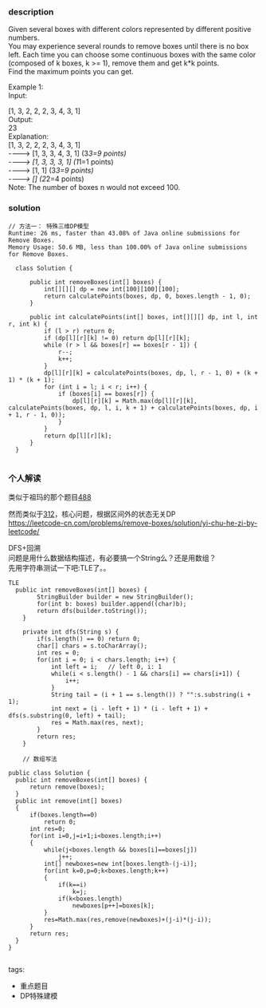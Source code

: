 ### description    
  Given several boxes with different colors represented by different positive numbers.  
  You may experience several rounds to remove boxes until there is no box left. Each time you can choose some continuous boxes with the same color (composed of k boxes, k >= 1), remove them and get k*k points.  
  Find the maximum points you can get.  
    
  Example 1:  
  Input:  
    
  [1, 3, 2, 2, 2, 3, 4, 3, 1]  
  Output:  
  23  
  Explanation:  
  [1, 3, 2, 2, 2, 3, 4, 3, 1]   
  ----> [1, 3, 3, 4, 3, 1] (3*3=9 points)   
  ----> [1, 3, 3, 3, 1] (1*1=1 points)   
  ----> [1, 1] (3*3=9 points)   
  ----> [] (2*2=4 points)  
  Note: The number of boxes n would not exceed 100.  
### solution    
```    
// 方法一： 特殊三维DP模型  
Runtime: 26 ms, faster than 43.08% of Java online submissions for Remove Boxes.  
Memory Usage: 50.6 MB, less than 100.00% of Java online submissions for Remove Boxes.  
  
  class Solution {  
    
      public int removeBoxes(int[] boxes) {  
          int[][][] dp = new int[100][100][100];  
          return calculatePoints(boxes, dp, 0, boxes.length - 1, 0);  
      }  
    
      public int calculatePoints(int[] boxes, int[][][] dp, int l, int r, int k) {  
          if (l > r) return 0;  
          if (dp[l][r][k] != 0) return dp[l][r][k];  
          while (r > l && boxes[r] == boxes[r - 1]) {  
              r--;  
              k++;  
          }  
          dp[l][r][k] = calculatePoints(boxes, dp, l, r - 1, 0) + (k + 1) * (k + 1);  
          for (int i = l; i < r; i++) {  
              if (boxes[i] == boxes[r]) {  
                  dp[l][r][k] = Math.max(dp[l][r][k], calculatePoints(boxes, dp, l, i, k + 1) + calculatePoints(boxes, dp, i + 1, r - 1, 0));  
              }  
          }  
          return dp[l][r][k];  
      }  
  }  
     
```    
    
### 个人解读    
  类似于祖玛的那个题目[488](488_Zuma%20Game(Hard).md)  
    
  然而类似于[312](312_Burst%20Balloons(Hard).md)，核心问题，根据区间外的状态无关DP  
  https://leetcode-cn.com/problems/remove-boxes/solution/yi-chu-he-zi-by-leetcode/  
    
  DFS+回溯  
  问题是用什么数据结构描述，有必要搞一个String么？还是用数组？  
  先用字符串测试一下吧:TLE了。。  
    
  ```  
  TLE   
    public int removeBoxes(int[] boxes) {  
          StringBuilder builder = new StringBuilder();  
          for(int b: boxes) builder.append((char)b);  
          return dfs(builder.toString());  
      }  
    
      private int dfs(String s) {  
          if(s.length() == 0) return 0;  
          char[] chars = s.toCharArray();  
          int res = 0;  
          for(int i = 0; i < chars.length; i++) {  
              int left = i;   // left 0, i: 1  
              while(i < s.length() - 1 && chars[i] == chars[i+1]) {  
                  i++;  
              }  
              String tail = (i + 1 == s.length()) ? "":s.substring(i + 1);  
              int next = (i - left + 1) * (i - left + 1) + dfs(s.substring(0, left) + tail);  
              res = Math.max(res, next);  
          }  
          return res;  
      }  
        
      // 数组写法  
        
public class Solution {  
    public int removeBoxes(int[] boxes) {  
        return remove(boxes);  
    }  
    public int remove(int[] boxes)  
    {  
        if(boxes.length==0)  
            return 0;  
        int res=0;  
        for(int i=0,j=i+1;i<boxes.length;i++)  
        {  
            while(j<boxes.length && boxes[i]==boxes[j])  
                j++;  
            int[] newboxes=new int[boxes.length-(j-i)];  
            for(int k=0,p=0;k<boxes.length;k++)  
            {  
                if(k==i)  
                    k=j;  
                if(k<boxes.length)  
                    newboxes[p++]=boxes[k];  
            }  
            res=Math.max(res,remove(newboxes)+(j-i)*(j-i));  
        }  
        return res;  
    }  
}  
   
  ```  
    
tags:    
  -  重点题目  
  -  DP特殊建模  
